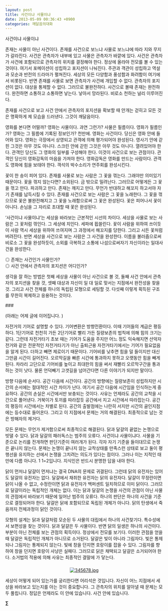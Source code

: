 ```yaml
---
layout: post
title: 사건이냐 사물이냐
date: 2013-05-09 00:36:43 +0900
categories: 깨달음의대화
---
```

사건이냐 사물이냐 


  


존재는 사물이 아닌 사건이다. 존재를 사건으로 보느냐 사물로 보느냐에 따라 지와 무지가 갈라진다. 사건은 관측자가 내부에 있고 사물은 관측자가 바깥에 있다. 사건은 관측자가 사건에 포함되므로 관측자의 위치를 결정해야 한다. 정상에 올라야 전모를 볼 수 있는 것이다. 여기서 포메이션이 성립하고 포지션이 나눠진다. 주관과 객관이 성립하고 역설과 모순과 반전의 드라마가 펼쳐진다. 세상의 모든 다양함과 풍성함과 화려함이 여기에서 비롯된다. 반면 존재를 사물로 보면 관측자가 사건에 개입할 수 없다. 관측자의 포지션이 없다. 대상을 통제할 수 없다. 그러므로 불완전하다. 사건으로 볼때 존재는 완전하다. 완전하면 소통하고 소통하면 낳는다. 낳아서 망라된다. 비로소 천하는 널리 이루어진다. 


  


존재를 사건으로 보고 사건 안에서 관측자의 포지션을 확보할 때 안개는 걷히고 모든 것은 명확하게 제 모습을 드러낸다. 그것이 깨달음이다. 


  


영화를 본다면 어떨까? 영화는 사물이다. 과연 그런가? 사물은 필름이다. 영화가 필름인가? 영화는 그 필름에 기록된 정보인가? 천만에. 영화는 사건이다. 당신은 영화 안에 들어와 있다. 영화는 극장에서 상영되고 관객에 의해 평가되어야 완성된다. 영사기 안에 갇힌 그것은 아무 것도 아니다. 스크린 안에 갇힌 그것은 아무 것도 아니다. 열려있어야 한다. 관객인 당신도 그 영화의 일부를 구성해야 한다. 이것이 사건으로 보는 관점이다. 관객인 당신이 영화감독의 마음을 가져야 한다. 영화감독은 영화를 만드는 사람이다. 관객도 영화에 힘을 보태야 한다. 객석의 박수소리가 연주회를 완성시킨다. 


  


꽃이 한 송이 피어 있다. 존재를 사물로 보는 사람은 그 꽃을 꺾는다. 그래야만 의미있기 때문이다. 꽃을 꺾지 않는다면? 소외된다. 금 밖으로 밀려난다. 그러므로 어떻게든 그 꽃을 꺾고 만다. 파괴하고 만다. 존재는 깨지고 만다. 무언가 반대하고 해꼬지 하고서야 자기 존재를 납득시킬 수 있다. 존재를 사건으로 보는 사람은 그 꽃을 노래한다. 그 꽃을 꺾으므로 꽃은 불완전해지고 그 꽃을 노래함으로써 그 꽃은 완성된다. 꽃은 피어나서 꽃이 아니다. 손님을 그 자리로 초대할 때 꽃은 완성된다. 


  


‘사건이냐 사물이냐’는 세상을 바라보는 근본적인 시선의 차이다. 세상을 사물로 보는 사람은 그 꽃처럼 꺾인다. 그 세상에 치인다. 세파에 휩쓸린다. 꽃이 사람을 위하여 쓰이듯이 사람 역시 세상을 위하여 쓰여지며 그 과정에서 해꼬지를 당한다. 그리고 시든 꽃처럼 버려진다. 반면 세상을 사건으로 보는 사람은 그 사건을 완성한다. 이름을 불러줌으로써 비로소 그 꽃을 완성하듯이, 소외를 극복하고 소통에 나섬으로써자기 자신이라는 일대사건을 완성한다. 


  


◎ 존재는 사건인가 사물인가?     
◎ 사건 안에서 관측자의 포지션은 어디인가? 


  


생각을 잘 하는 방법은 첫째 세상을 사물이 아닌 사건으로 볼 것, 둘째 사건 안에서 관측자의 포지션을 찾을 것, 셋째 대상과 자신이 일 대 일로 맞서는 지점에서 완전성을 찾을 것. 그리고 사건 전체를 하나의 독립된 모형으로 세팅할 것. 다섯째 이렇게 획득된 구조를 무한히 복제하고 응용하는 것이다. 


  


\### 


  


(아래는 어제 글에 이어집니다. )


  


자전거의 기어로 설명할 수 있다. 기어변환은 방향전환이다. 이때 기어들의 계급은 평등하다. 1단기어로 천천히 가든 2단기어로 빨리 가든 질량보존의 법칙에 의해 힘의 크기는 같다. 그런데 자전거타기 초보 때는 기어가 도움을 주지만 어느 정도 익숙해지면 산악자전거와 같은 전문적인 자전거타기가 아닌 출퇴근용 자전거타기에서는 기어가 필요없음을 알게 된다. 더하고 빼면 제로이기 때문이다. 기어비를 낮추면 힘을 덜 들이지만 대신 그만큼 시간이 길어진다. 오르막길을 빠른 시간에 통과하지 못하고 오랫동안 힘을 빼게 된다. 차라리 고단으로 기어비를 높이고 최대한의 힘을 써서 재빨리 오르막구간을 통과하는 것이 낫다. 물론 언덕빼기 고갯길을 넘어간다면 다른 이야기가 되지만 말이다. 


  


방향 다음에 순서다. 공간 다음에 시간이다. 공간의 방향에는 질량보존이 성립하지만 시간의 순서에는 절대적인 시간 차이가 난다. 여기서 공간 다음에 시간임을 인식하는게 중요하다. 공간의 손실은 시간에서만 보충되는 것이다. 사유는 언제라도 공간의 교착을 시간으로 풀어낸다. 거북이가 토끼를 따라잡듯 공간에서 지고 시간에서 따라잡는다. 공간의 평등이 시간에서는 차별로 된다. 공간의 출발점에는 나란히 서지만 시간의 골인지점에는 등수대로 들어온다. 그리고 이 지점에서 문제는 거의 해결된다. 최종적으로 남는 것은 방해자의 제거다. 


  


모든 문제는 무언가 제거함으로써 최종적으로 해결된다. 닭과 달걀의 끝없는 논쟁으로 빗댈 수 있다. 닭과 달걀의 패러독스는 범주의 오류다. 사건이냐 사물이냐다. 사물을 기준으로 논리를 전개하면 판단기준이 여러개가 된다. 각자 자기 기준을 들이대므로 논쟁은 끝나지 않는다. 문제는 논쟁이 끝나지 않는 교착상태를 만족스런 상태로 보고 둘이 평행선을 유지하는 선에서 논쟁을 그치려는 의도가 있다는 점이다. 그러나 이는 지적인 태만에 다름 아니다. 1 1=2입니다. 지식인은 반드시 분명한 답을 내야 한다. 


  


닭이 먼저냐 달걀이 먼저냐는 결국 DNA의 문제로 귀결된다. 그런데 닭의 유전자는 있어도 달걀의 유전자는 없다. 달걀에서 채취한 유전자는 닭의 유전자다. 달걀이 무정란이면 닭이 나올 수 없고, 수정란이면 닭과 유전자가 백퍼센트 일치하므로 이미 닭이다. 그러므로 달걀이라는 독립적인 개체는 없다. 이는 닭과 달걀의 논쟁을 사건의 관점이 아닌 사물의 관점에서 바라보기 때문에 일어난 범주의 오류다. 하나의 판단은 하나의 사건을 기준으로 결정되어야 한다. 달걀은 닭에 포함되므로 독립된 개체가 아니다. 닭의 탄생에서 죽음까지 전체과정이 닭인 것이다. 


  


모형의 설계는 닭과 달걀처럼 모순된 두 사물의 대립에서 하나의 사건찾기다. 특수성에서 보편성을 찾는 것이다. 닭과 달걀은 두 사물이다. 반면 닭의 일생은 하나의 사건이다. 부분이 아닌 전체를 보는 관점의 획득이다. 정상에서 전모를 보기다. 이러한 관점을 얻을 때 달걀은 독립적인 개체가 아니므로 소거된다. 달걀은 빛이 아니라 그림자다. 빛은 통제되나 그림자는 통제되지 않는다. 빛에 창을 던지면 호랑이를 잡을 수 있다. 그림자를 향하여 창을 던지면 호랑이 사냥은 실패다. 그러므로 닭은 채택되고 달걀은 소거되어야 한다. 소거법의 적용에 의해 사유는 최종적인 결말에 가 닿는다. 


  




 ###


  




<p align="center">
  <a href="?mid=DonOh"><img alt="345678.jpg" src="assets/attach/images/198/727/315/55.JPG" /> <br /></a> 
  
  <p>
  </p> 세상이 어떻게 되어 있는가를 궁리한다면 어리석은 것입니다. 자신이 어느 지점에서 세상을 바라보고 있는지를 아는 것이 중요합니다. 그 관측자의 위치를 알아낼 때 문제는 모두 풀립니다. 정답은 언제라도 이 안에 있습니다. 사건 안에 있습니다. 
  
  <p>
  </p>
  
  <p>
    <b>∑</b> <br /><br />
  </p>
  
  <p>
  </p>
  
  <p>
  </p>
  
  <p>
  </p>
  
  <p>
  </p>
  
  <p>
  </p>
  
  <p>
  </p>
  
  <p>
  </p>
</p>
